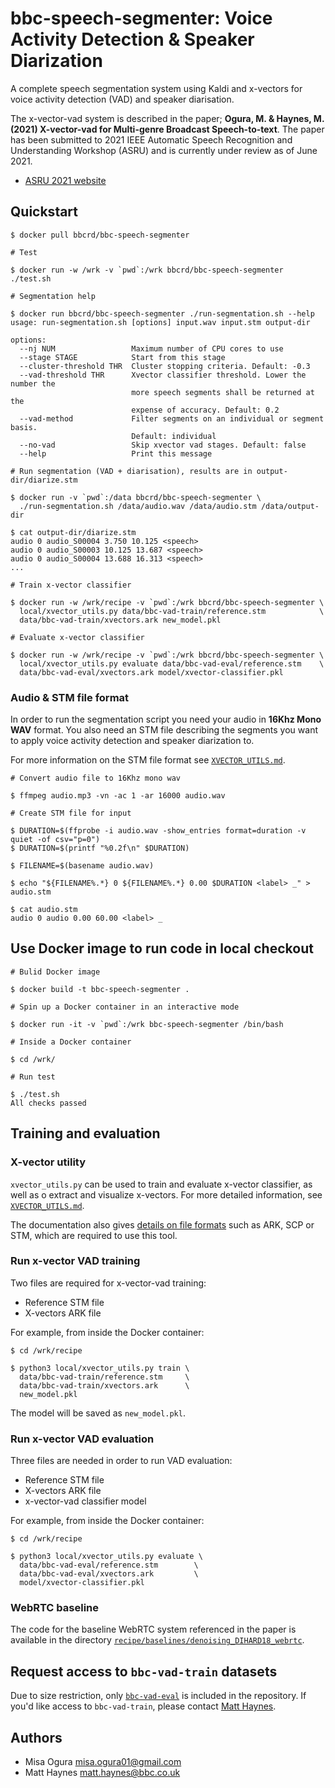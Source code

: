 # bbc-speech-segmenter: Voice Activity Detection & Speaker Diarization

A complete speech segmentation system using Kaldi and x-vectors for voice
activity detection (VAD) and speaker diarisation.

The x-vector-vad system is described in the paper; **Ogura, M. & Haynes, M.
(2021) X-vector-vad for Multi-genre Broadcast Speech-to-text**. The paper has
been submitted to 2021 IEEE Automatic Speech Recognition and Understanding
Workshop (ASRU) and is currently under review as of June 2021.

* [ASRU 2021 website](https://asru2021.org/)

## Quickstart

```
$ docker pull bbcrd/bbc-speech-segmenter

# Test

$ docker run -w /wrk -v `pwd`:/wrk bbcrd/bbc-speech-segmenter ./test.sh

# Segmentation help

$ docker run bbcrd/bbc-speech-segmenter ./run-segmentation.sh --help
usage: run-segmentation.sh [options] input.wav input.stm output-dir

options:
  --nj NUM                 Maximum number of CPU cores to use
  --stage STAGE            Start from this stage
  --cluster-threshold THR  Cluster stopping criteria. Default: -0.3
  --vad-threshold THR      Xvector classifier threshold. Lower the number the
                           more speech segments shall be returned at the
                           expense of accuracy. Default: 0.2
  --vad-method             Filter segments on an individual or segment basis.
                           Default: individual
  --no-vad                 Skip xvector vad stages. Default: false
  --help                   Print this message

# Run segmentation (VAD + diarisation), results are in output-dir/diarize.stm

$ docker run -v `pwd`:/data bbcrd/bbc-speech-segmenter \
  ./run-segmentation.sh /data/audio.wav /data/audio.stm /data/output-dir

$ cat output-dir/diarize.stm
audio 0 audio_S00004 3.750 10.125 <speech>
audio 0 audio_S00003 10.125 13.687 <speech>
audio 0 audio_S00004 13.688 16.313 <speech>
...

# Train x-vector classifier

$ docker run -w /wrk/recipe -v `pwd`:/wrk bbcrd/bbc-speech-segmenter \
  local/xvector_utils.py data/bbc-vad-train/reference.stm            \
  data/bbc-vad-train/xvectors.ark new_model.pkl

# Evaluate x-vector classifier

$ docker run -w /wrk/recipe -v `pwd`:/wrk bbcrd/bbc-speech-segmenter \
  local/xvector_utils.py evaluate data/bbc-vad-eval/reference.stm    \
  data/bbc-vad-eval/xvectors.ark model/xvector-classifier.pkl
```

### Audio & STM file format

In order to run the segmentation script you need your audio in **16Khz Mono WAV**
format. You also need an STM file describing the segments you want to apply
voice activity detection and speaker diarization to.

For more information on the STM file format see [`XVECTOR_UTILS.md`](https://github.com/bbc/bbc-speech-segmenter/blob/main/XVECTOR_UTILS.md#labelsstm).

```
# Convert audio file to 16Khz mono wav

$ ffmpeg audio.mp3 -vn -ac 1 -ar 16000 audio.wav

# Create STM file for input

$ DURATION=$(ffprobe -i audio.wav -show_entries format=duration -v quiet -of csv="p=0")
$ DURATION=$(printf "%0.2f\n" $DURATION)

$ FILENAME=$(basename audio.wav)

$ echo "${FILENAME%.*} 0 ${FILENAME%.*} 0.00 $DURATION <label> _" > audio.stm

$ cat audio.stm
audio 0 audio 0.00 60.00 <label> _
```

## Use Docker image to run code in local checkout

```
# Bulid Docker image

$ docker build -t bbc-speech-segmenter .

# Spin up a Docker container in an interactive mode

$ docker run -it -v `pwd`:/wrk bbc-speech-segmenter /bin/bash

# Inside a Docker container

$ cd /wrk/

# Run test

$ ./test.sh
All checks passed
```

## Training and evaluation

### X-vector utility

`xvector_utils.py` can be used to train and evaluate x-vector classifier, as
well as o extract and visualize x-vectors. For more detailed information, see
[`XVECTOR_UTILS.md`](https://github.com/bbc/bbc-speech-segmenter/blob/main/XVECTOR_UTILS.md).

The documentation also gives [details on file formats](https://github.com/bbc/bbc-speech-segmenter/blob/main/XVECTOR_UTILS.md#input-files)
such as ARK, SCP or STM, which are required to use this tool.

### Run x-vector VAD training

Two files are required for x-vector-vad training:

* Reference STM file
* X-vectors ARK file

For example, from inside the Docker container:

```
$ cd /wrk/recipe

$ python3 local/xvector_utils.py train \
  data/bbc-vad-train/reference.stm     \
  data/bbc-vad-train/xvectors.ark      \
  new_model.pkl
```

The model will be saved as `new_model.pkl`.

### Run x-vector VAD evaluation

Three files are needed in order to run VAD evaluation:

* Reference STM file
* X-vectors ARK file
* x-vector-vad classifier model

For example, from inside the Docker container:

```
$ cd /wrk/recipe

$ python3 local/xvector_utils.py evaluate \
  data/bbc-vad-eval/reference.stm        \
  data/bbc-vad-eval/xvectors.ark         \
  model/xvector-classifier.pkl
```

### WebRTC baseline

The code for the baseline WebRTC system referenced in the paper is available in
the directory [`recipe/baselines/denoising_DIHARD18_webrtc`](https://github.com/bbc/bbc-speech-segmenter/tree/main/recipe/baselines/denoising_DIHARD18_webrtc).

## Request access to `bbc-vad-train` datasets

Due to size restriction, only [`bbc-vad-eval`](https://github.com/bbc/bbc-speech-segmenter/tree/main/recipe/data/bbc-vad-eval) is included in the repository. If you'd like access to `bbc-vad-train`, please contact [Matt Haynes](mailto:matt.haynes@bbc.co.uk?subject=[xvector-vad-for-stt]%20Request%20Access%20to%20Datasets).

## Authors

* Misa Ogura <misa.ogura01@gmail.com>
* Matt Haynes <matt.haynes@bbc.co.uk>
